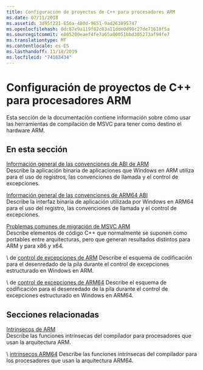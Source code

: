 ```yaml
---
title: Configuración de proyectos de C++ para procesadores ARM
ms.date: 07/11/2018
ms.assetid: 3d95f221-656a-480d-9651-9ad263895747
ms.openlocfilehash: 0dc87e9a119f82c03a11dde0d90c27de71618f5a
ms.sourcegitcommit: e805200eaef4fe7a65a00051bbd305273af94fe7
ms.translationtype: MT
ms.contentlocale: es-ES
ms.lasthandoff: 11/18/2019
ms.locfileid: "74163434"
---
```

# <a name="configure-c-projects-for-arm-processors"></a>Configuración de proyectos de C++ para procesadores ARM

Esta sección de la documentación contiene información sobre cómo usar las herramientas de compilación de MSVC para tener como destino el hardware ARM.

## <a name="in-this-section"></a>En esta sección

[Información general de las convenciones de ABI de ARM](overview-of-arm-abi-conventions.md)\
Describe la aplicación binaria de aplicaciones que Windows en ARM utiliza para el uso de registros, las convenciones de llamada y el control de excepciones.

[Información general de las convenciones de ARM64 ABI](arm64-windows-abi-conventions.md)\
Describe la interfaz binaria de aplicación utilizada por Windows en ARM64 para el uso del registro, las convenciones de llamada y el control de excepciones.

[Problemas comunes de migración de MSVC ARM](common-visual-cpp-arm-migration-issues.md)\
Describe elementos de código C++ que normalmente se suponen como portables entre arquitecturas, pero que generan resultados distintos para ARM y para x86 y x64.

\ de [control de excepciones de ARM](arm-exception-handling.md)
Describe el esquema de codificación para el desenredado de la pila durante el control de excepciones estructurado en Windows en ARM.

\ de [control de excepciones de ARM64](arm64-exception-handling.md)
Describe el esquema de codificación para el desenredado de la pila durante el control de excepciones estructurado en Windows en ARM64.

## <a name="related-sections"></a>Secciones relacionadas

[Intrínsecos de ARM](../intrinsics/arm-intrinsics.md)\
Describe las funciones intrínsecas del compilador para procesadores que usan la arquitectura ARM.

\ [intrínsecos ARM64](../intrinsics/arm-intrinsics.md)
Describe las funciones intrínsecas del compilador para los procesadores que usan la arquitectura ARM64.
